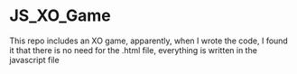 # JS_XO_Game

This repo includes an XO game, apparently, when I wrote the code, I found it that there is no need for the .html file, everything is written in the javascript file
